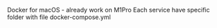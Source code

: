 Docker for macOS - already work on M1Pro
Each service have specific folder with file docker-compose.yml
